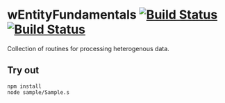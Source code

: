 
# wEntityFundamentals [![Build Status](https://travis-ci.org/Wandalen/wEntityFundamentals.svg?branch=master)](https://travis-ci.org/Wandalen/wEntityFundamentals) [![Build Status](https://ci.appveyor.com/api/projects/status/github/Wandalen/wentityfundamentals)](https://ci.appveyor.com/project/Wandalen/wentityfundamentals)

Collection of routines for processing heterogenous data.

## Try out
```
npm install
node sample/Sample.s
```


















